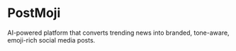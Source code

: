 # PostMoji
AI-powered platform that converts trending news into branded, tone-aware, emoji-rich social media posts.
